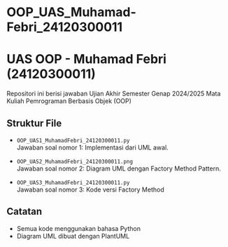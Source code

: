 # OOP_UAS_Muhamad-Febri_24120300011
# UAS OOP - Muhamad Febri (24120300011)

Repositori ini berisi jawaban Ujian Akhir Semester Genap 2024/2025
Mata Kuliah Pemrograman Berbasis Objek (OOP)

## Struktur File

- `OOP_UAS1_MuhamadFebri_24120300011.py`  
  Jawaban soal nomor 1: Implementasi dari UML awal.

- `OOP_UAS2_MuhamadFebri_24120300011.png`  
  Jawaban soal nomor 2: Diagram UML dengan Factory Method Pattern.

- `OOP_UAS3_MuhamadFebri_24120300011.py`  
  Jawaban soal nomor 3: Kode versi Factory Method 

## Catatan
- Semua kode menggunakan bahasa Python
- Diagram UML dibuat dengan PlantUML

